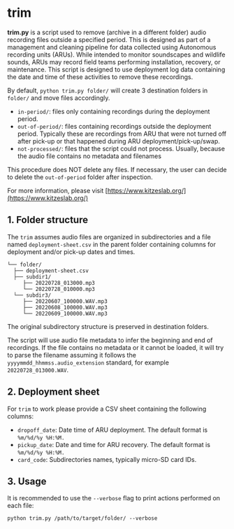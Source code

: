 # trim

**trim.py** is a script used to remove (archive in a different folder) audio recording files outside a specified period. This is designed as part of a management and cleaning pipeline for data collected using Autonomous recording units (ARUs). While intended to monitor soundscapes and wildlife sounds, ARUs may record field teams performing installation, recovery, or maintenance. This script is designed to use deployment log data containing the date and time of these activities to remove these recordings. 

By default, `python trim.py folder/` will create 3 destination folders in `folder/` and move files accordingly. 

- `in-period/`: files only containing recordings during the deployment period.
- `out-of-period/`:  files containing recordings outside the deployment period. Typically these are recordings from ARU that were not turned off after pick-up or that happened during ARU deployment/pick-up/swap.
- `not-processed/`: files that the script could not process. Usually, because the audio file contains no metadata and filenames 

This procedure does NOT delete any files. If necessary, the user can decide to delete the `out-of-period` folder after inspection. 

For more information, please visit [https://www.kitzeslab.org/](https://www.kitzeslab.org/)

## 1. Folder structure

The `trim` assumes audio files are organized in subdirectories and a file named `deployment-sheet.csv` in the parent folder containing columns for deployment and/or pick-up dates and times.

```
└── folder/
  ├── deployment-sheet.csv
  ├── subdir1/
     ├── 20220728_013000.mp3
     └── 20220728_010000.mp3
  └── subdir3/
     ├── 20220607_100000.WAV.mp3
     ├── 20220608_100000.WAV.mp3
     └── 20220609_100000.WAV.mp3
```

The original subdirectory structure is preserved in destination folders. 

The script will use audio file metadata to infer the beginning and end of recordings. If the file contains no metadata or it cannot be loaded, it will try to parse the filename assuming it follows the `yyyymmdd_hhmmss.audio_extension` standard, for example `20220728_013000.WAV`.

## 2. Deployment sheet

For `trim` to work please provide a CSV sheet containing the following columns: 

- `dropoff_date`: Date time of ARU deployment. The default format is `%m/%d/%y %H:%M.`
- `pickup_date`: Date and time for ARU recovery. The default format is `%m/%d/%y %H:%M.`
- `card_code`: Subdirectories names, typically micro-SD card IDs.

## 3. Usage

It is recommended to use the `--verbose` flag to print actions performed on each file:
```
python trim.py /path/to/target/folder/ --verbose
```


